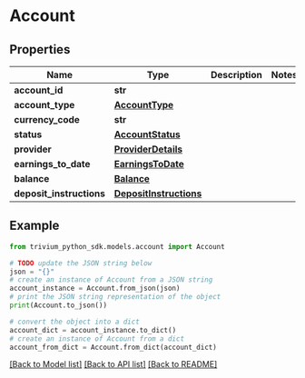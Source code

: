 # Account


## Properties

Name | Type | Description | Notes
------------ | ------------- | ------------- | -------------
**account_id** | **str** |  | 
**account_type** | [**AccountType**](AccountType.md) |  | 
**currency_code** | **str** |  | 
**status** | [**AccountStatus**](AccountStatus.md) |  | 
**provider** | [**ProviderDetails**](ProviderDetails.md) |  | 
**earnings_to_date** | [**EarningsToDate**](EarningsToDate.md) |  | 
**balance** | [**Balance**](Balance.md) |  | 
**deposit_instructions** | [**DepositInstructions**](DepositInstructions.md) |  | 

## Example

```python
from trivium_python_sdk.models.account import Account

# TODO update the JSON string below
json = "{}"
# create an instance of Account from a JSON string
account_instance = Account.from_json(json)
# print the JSON string representation of the object
print(Account.to_json())

# convert the object into a dict
account_dict = account_instance.to_dict()
# create an instance of Account from a dict
account_from_dict = Account.from_dict(account_dict)
```
[[Back to Model list]](../README.md#documentation-for-models) [[Back to API list]](../README.md#documentation-for-api-endpoints) [[Back to README]](../README.md)


